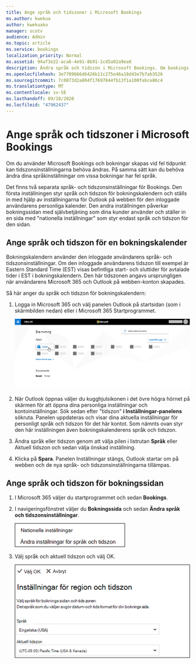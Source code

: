 ```yaml
---
title: Ange språk och tidszoner i Microsoft Bookings
ms.author: kwekua
author: kwekuako
manager: scotv
audience: Admin
ms.topic: article
ms.service: bookings
localization_priority: Normal
ms.assetid: 94af3e22-aca6-4e91-8b91-1cd5a02a9ea8
description: Ändra språk och tidszon i Microsoft Bookings. Om bookings skapas vid fel tidpunkt kan Bookings anges för fel tidszon.
ms.openlocfilehash: 3e7709666d6426b11c275e46a18d43e7b7ab3526
ms.sourcegitcommit: 7c0873d2a804f17697844fb13f1a100fabce86c4
ms.translationtype: MT
ms.contentlocale: sv-SE
ms.lasthandoff: 09/18/2020
ms.locfileid: "47962437"
---
```

# <a name="set-language-and-time-zones-in-microsoft-bookings"></a>Ange språk och tidszoner i Microsoft Bookings

Om du använder Microsoft Bookings och bokningar skapas vid fel tidpunkt kan tidszonsinställningarna behöva ändras. På samma sätt kan du behöva ändra dina språkinställningar om vissa bokningar har fel språk.

Det finns två separata språk- och tidszonsinställningar för Bookings. Den första inställningen styr språk och tidszon för bokningskalendern och ställs in med hjälp av inställningarna för Outlook på webben för den inloggade användarens personliga kalender. Den andra inställningen påverkar bokningssidan med självbetjäning som dina kunder använder och ställer in en sida med "nationella inställningar" som styr endast språk och tidszon för den sidan.

## <a name="setting-language-and-time-zone-for-a-booking-calendar"></a>Ange språk och tidszon för en bokningskalender

Bokningskalendern använder den inloggade användarens språk- och tidszonsinställningar. Om den inloggade användarens tidszon till exempel är Eastern Standard Time (EST) visas befintliga start- och sluttider för avtalade tider i EST i bokningskalendern. Den här tidszonen angavs ursprungligen när användarens Microsoft 365 och Outlook på webben-konton skapades.

Så här anger du språk och tidszon för bokningskalendern:

1. Logga in Microsoft 365 och välj panelen Outlook på startsidan (som i skärmbilden nedan) eller i Microsoft 365 Startprogrammet.

   ![Bild av Outlook på Microsoft 365 på startsidan](../media/bookings-outlook-tile.png)

1. När Outlook öppnas väljer du  kugghjulsikonen i det övre högra hörnet på skärmen för att öppna dina personliga inställningar och kontoinställningar. Sök sedan efter "tidszon" **i Inställningar-panelens** sökruta. Panelen uppdateras och visar dina aktuella inställningar för personligt språk och tidszon för det här kontot. Som nämnts ovan styr den här inställningen även bokningskalenderens språk och tidszon.

1. Ändra språk eller tidszon genom att välja pilen i listrutan **Språk** eller Aktuell tidszon och sedan välja önskad inställning.

1. Klicka på **Spara**. Panelen Inställningar stängs, Outlook startar om på webben och de nya språk- och tidszonsinställningarna tillämpas.

## <a name="setting-the-language-and-time-zone-for-the-booking-page"></a>Ange språk och tidszon för bokningssidan

1. I Microsoft 365 väljer du startprogrammet och sedan **Bookings**.

1. I navigeringsfönstret väljer du **Bokningssida** och sedan **Ändra språk och tidszonsinställningar**.

   ![Skärmbild: Länken Ändra språk och tidszon](../media/bookings-region-language-timezone-settings.png)

1. Välj språk och aktuell tidszon och välj OK.

   ![Skärmbild: Språk- och tidszonsinställningar](../media/bookings-region-timezone-settings.png)
